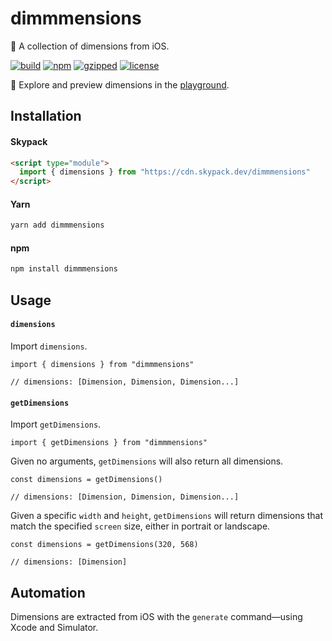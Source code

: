 # dimmmensions

📏 ️A collection of dimensions from iOS.

[![build](https://github.com/bouchenoiremarc/dimmmensions/actions/workflows/ci.yml/badge.svg?branch=main)](https://github.com/bouchenoiremarc/dimmmensions/actions/workflows/ci.yml) [![npm](https://img.shields.io/npm/v/dimmmensions?color=%230cf)](https://www.npmjs.com/package/dimmmensions) [![gzipped](https://img.shields.io/bundlephobia/minzip/dimmmensions?label=gzipped&color=%2385f)](https://www.npmjs.com/package/dimmmensions) [![license](https://img.shields.io/github/license/bouchenoiremarc/dimmmensions?color=%23e4b)](https://github.com/bouchenoiremarc/dimmmensions/blob/main/LICENSE)

🔗 Explore and preview dimensions in the [playground](https://marcbouchenoire.com/projects/dimmmensions).

## Installation

#### Skypack

```html
<script type="module">
  import { dimensions } from "https://cdn.skypack.dev/dimmmensions"
</script>
```

#### Yarn

```sh
yarn add dimmmensions
```

#### npm

```sh
npm install dimmmensions
```

## Usage

#### `dimensions`

Import `dimensions`.

```tsx
import { dimensions } from "dimmmensions"

// dimensions: [Dimension, Dimension, Dimension...]
```

#### `getDimensions`

Import `getDimensions`.

```tsx
import { getDimensions } from "dimmmensions"
```

Given no arguments, `getDimensions` will also return all dimensions.

```tsx
const dimensions = getDimensions()

// dimensions: [Dimension, Dimension, Dimension...]
```

Given a specific `width` and `height`, `getDimensions` will return dimensions that match the specified `screen` size, either in portrait or landscape.

```tsx
const dimensions = getDimensions(320, 568)

// dimensions: [Dimension]
```

## Automation

Dimensions are extracted from iOS with the `generate` command—using Xcode and Simulator.
